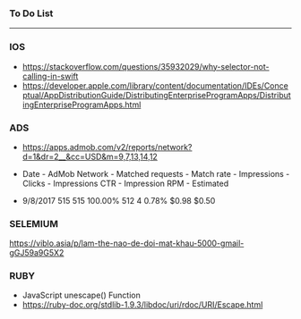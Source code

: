 ### To Do List
 
----------------------------------------------------------------------------
### IOS
* https://stackoverflow.com/questions/35932029/why-selector-not-calling-in-swift
* https://developer.apple.com/library/content/documentation/IDEs/Conceptual/AppDistributionGuide/DistributingEnterpriseProgramApps/DistributingEnterpriseProgramApps.html


### ADS
* https://apps.admob.com/v2/reports/network?d=1&dr=2__&cc=USD&m=9,7,13,14,12


* Date	- AdMob Network	- Matched requests	- Match rate	- Impressions	- Clicks	- Impressions CTR	- Impression RPM	- Estimated
* 9/8/2017		  515				         515				         100.00%		   512			         4		      0.78%			         $0.98			            $0.50


### SELEMIUM

https://viblo.asia/p/lam-the-nao-de-doi-mat-khau-5000-gmail-gGJ59a9G5X2


### RUBY

- JavaScript unescape() Function
- https://ruby-doc.org/stdlib-1.9.3/libdoc/uri/rdoc/URI/Escape.html
